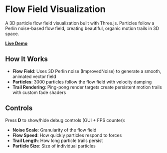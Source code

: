 # Flow Field Visualization

A 3D particle flow field visualization built with Three.js. Particles follow a Perlin noise-based flow field, creating beautiful, organic motion trails in 3D space.

**[Live Demo](https://mateovandamme.github.io/flow-field/)**

## How It Works

- **Flow Field**: Uses 3D Perlin noise (ImprovedNoise) to generate a smooth, animated vector field
- **Particles**: 3000 particles follow the flow field with velocity damping
- **Trail Rendering**: Ping-pong render targets create persistent motion trails with custom fade shaders

## Controls

Press **D** to show/hide debug controls (GUI + FPS counter):
- **Noise Scale**: Granularity of the flow field
- **Flow Speed**: How quickly particles respond to forces
- **Trail Length**: How long particle trails persist
- **Particle Size**: Size of individual particles
